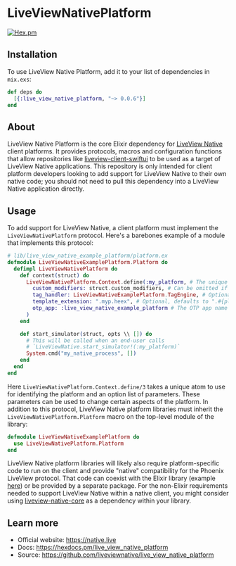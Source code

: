 # LiveViewNativePlatform

 [![Hex.pm](https://img.shields.io/hexpm/v/live_view_native_platform.svg)](https://hex.pm/packages/live_view_native_platform)

## Installation

To use LiveView Native Platform, add it to your list of dependencies in `mix.exs`:

```elixir
def deps do
  [{:live_view_native_platform, "~> 0.0.6"}]
end
```

## About

LiveView Native Platform is the core Elixir dependency for [LiveView Native](https://github.com/liveview-native/live_view_native) client platforms. It provides protocols, macros and configuration functions that allow repositories like [liveview-client-swiftui](https://github.com/liveview-native/liveview-client-swiftui) to be used as a target of LiveView Native applications. This repository is only intended for client platform developers looking to add support for LiveView Native to their own native code; you should not need to pull this dependency into a LiveView Native application directly.

## Usage

To add support for LiveView Native, a client platform must implement the `LiveViewNativePlatform` protocol. Here's a barebones example of a module that implements this protocol:

```elixir
# lib/live_view_native_example_platform/platform.ex
defmodule LiveViewNativeExamplePlatform.Platform do
  defimpl LiveViewNativePlatform do
    def context(struct) do
      LiveViewNativePlatform.Context.define(:my_platform, # The unique `platform_id`
        custom_modifiers: struct.custom_modifiers, # Can be omitted if custom modifiers should not be supported
        tag_handler: LiveViewNativeExamplePlatform.TagEngine, # Optional, defaults to `LiveViewNative.TagEngine`
        template_extension: ".myp.heex", # Optional, defaults to ".#{platform_id}.heex"
        otp_app: :live_view_native_example_platform # The OTP app name of your platform library
      )
    end

    def start_simulator(struct, opts \\ []) do
      # This will be called when an end-user calls
      # `LiveViewNative.start_simulator!(:my_platform)`
      System.cmd("my_native_process", [])
    end
  end
end
```

Here `LiveViewNativePlatform.Context.define/3` takes a unique atom to use for identifying the platform and an option list of parameters. These parameters can be used to change certain aspects of the platform. In addition to this protocol, LiveView Native platform libraries must inherit the `LiveViewNativePlatform.Platform` macro on the top-level module of the library:

```elixir
defmodule LiveViewNativeExamplePlatform do
  use LiveViewNativePlatform.Platform
end
```

LiveView Native platform libraries will likely also require platform-specific code to run on the client and provide "native" compatibility for the Phoenix LiveView protocol. That code can coexist with the Elixir library (example [here](https://github.com/liveview-native/liveview-client-swiftui/blob/main/mix.exs)) or be provided by a separate package. For the non-Elixir requirements needed to support LiveView Native within a native client, you might consider using [liveview-native-core](https://github.com/liveview-native/liveview-native-core) as a dependency within your library.

## Learn more

  * Official website: https://native.live
  * Docs: https://hexdocs.pm/live_view_native_platform
  * Source: https://github.com/liveviewnative/live_view_native_platform
